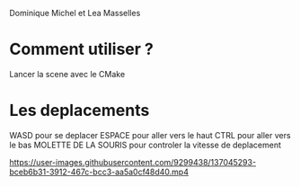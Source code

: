 Dominique Michel et Lea Masselles

# Comment utiliser ?
Lancer la scene avec le CMake

# Les deplacements
WASD pour se deplacer 
ESPACE pour aller vers le haut
CTRL pour aller vers le bas
MOLETTE DE LA SOURIS pour controler la vitesse de deplacement

https://user-images.githubusercontent.com/9299438/137045293-bceb6b31-3912-467c-bcc3-aa5a0cf48d40.mp4
